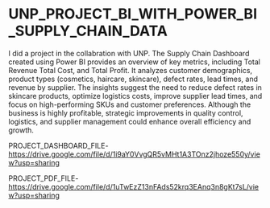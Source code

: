 # UNP_PROJECT_BI_WITH_POWER_BI_SUPPLY_CHAIN_DATA

I did a project in the collabration with UNP. The Supply Chain Dashboard created using Power BI provides an overview of key metrics, including Total Revenue Total Cost, and Total Profit. It analyzes customer demographics, product types (cosmetics, haircare, skincare), defect rates, lead times, and revenue by supplier. The insights suggest the need to reduce defect rates in skincare products, optimize logistics costs, improve supplier lead times, and focus on high-performing SKUs and customer preferences. Although the business is highly profitable, strategic improvements in quality control, logistics, and supplier management could enhance overall efficiency and growth.

PROJECT_DASHBOARD_FILE- https://drive.google.com/file/d/1i9aY0VvgQR5vMHt1A3TOnz2jhoze550y/view?usp=sharing

PROJECT_PDF_FILE- https://drive.google.com/file/d/1uTwEzZ13nFAds52krq3EAnq3n8gKt7sL/view?usp=sharing
